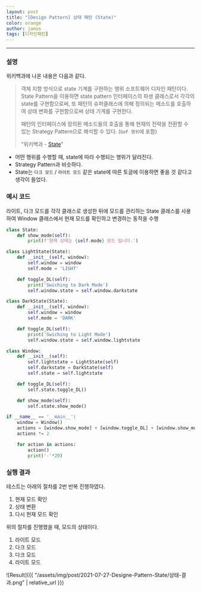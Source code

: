 ```yaml
---
layout: post
title: "[Design Pattern] 상태 패턴 (State)"
color: orange
author: janos
tags: [디자인패턴]
---
```


---

### 설명

위키백과에 나온 내용은 다음과 같다.

> 객체 지향 방식으로 state 기계를 구현하는 행위 소프트웨어 디자인 패턴이다. State Pattern을 이용하면 state pattern 인터페이스의 파생 클래스로서 각각의 state를 구현함으로써, 또 패턴의 슈퍼클래스에 의해 정의되는 메소드를 호출하여 상태 변화를 구현함으로써 상태 기계를 구현한다.
>
> 패턴의 인터페이스에 정의된 메소드들의 호출을 통해 현재의 전략을 전환할 수 있는 Strategy Pattern으로 해석할 수 있다. (`GoF 행위`에 포함)
>
> "위키백과 - [State](https://ko.wikipedia.org/wiki/%EC%83%81%ED%83%9C_%ED%8C%A8%ED%84%B4)"

- 어떤 행위를 수행할 때, state에 따라 수행되는 행위가 달라진다.
- Strategy Pattern과 비슷하다.
- State는 `다크 모드` / `라이트 모드` 같은 state에 따른 토글에 이용하면 좋을 것 같다고 생각이 들었다.

### 예시 코드

라이트, 다크 모드를 각각 클래스로 생성한 뒤에 모드를 관리하는 State 클래스를 사용하여 Window 클래스에서 현재 모드를 확인하고 변경하는 동작을 수행

```python
class State:
    def show_mode(self):
        print(f'현재 상태는 {self.mode} 모드 입니다.')

class LightState(State):
    def __init__(self, window):
        self.window = window
        self.mode = 'LIGHT'

    def toggle_DL(self):
        print('Swiching to Dark Mode')
        self.window.state = self.window.darkstate

class DarkState(State):
    def __init__(self, window):
        self.window = window
        self.mode = 'DARK'

    def toggle_DL(self):
        print('Swiching to Light Mode')
        self.window.state = self.window.lightstate

class Window:
    def __init__(self):
        self.lightstate = LightState(self)
        self.darkstate = DarkState(self)
        self.state = self.lightstate

    def toggle_DL(self):
        self.state.toggle_DL()

    def show_mode(self):
        self.state.show_mode()

if __name__ == '__main__':
    window = Window()
    actions = [window.show_mode] + [window.toggle_DL] + [window.show_mode]
    actions *= 2

    for action in actions:
        action()
        print('-'*20)
```

### 실행 결과

테스트는 아래의 절차를 2번 반복 진행하였다.

1. 현재 모드 확인
2. 상태 변환
3. 다시 현재 모드 확인

위의 절차를 진행했을 때, 모드의 상태이다.

1. 라이트 모드
2. 다크 모드
3. 다크 모드
4. 라이트 모드

![Result]({{ "/assets/img/post/2021-07-27-Designe-Pattern-State/상태-결과.png" | relative_url }})
